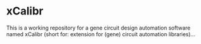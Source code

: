 # xCalibr
This is a working repository for a gene circuit design automation software named xCalibr (short for: extension for (gene) circuit automation libraries)...
